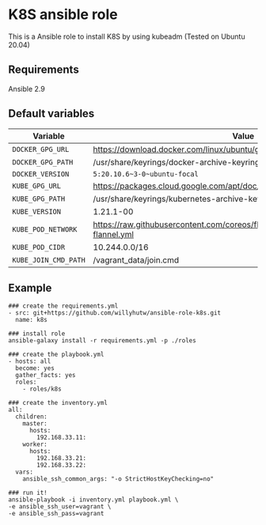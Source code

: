 # K8S ansible role

This is a Ansible role to install K8S by using kubeadm (Tested on Ubuntu 20.04)

## Requirements

Ansible 2.9

## Default variables

|Variable|Value|Description|
|---|---|---|
```DOCKER_GPG_URL```|https://download.docker.com/linux/ubuntu/gpg|
```DOCKER_GPG_PATH```|/usr/share/keyrings/docker-archive-keyring.gpg|
```DOCKER_VERSION```|`5:20.10.6~3-0~ubuntu-focal`|
```KUBE_GPG_URL```|https://packages.cloud.google.com/apt/doc/apt-key.gpg|
```KUBE_GPG_PATH```|/usr/share/keyrings/kubernetes-archive-keyring.gpg|
```KUBE_VERSION```|1.21.1-00|
```KUBE_POD_NETWORK```|https://raw.githubusercontent.com/coreos/flannel/master/Documentation/kube-flannel.yml|
```KUBE_POD_CIDR```|10.244.0.0/16|
```KUBE_JOIN_CMD_PATH```|/vagrant_data/join.cmd|

## Example
```
### create the requirements.yml
- src: git+https://github.com/willyhutw/ansible-role-k8s.git
  name: k8s

### install role
ansible-galaxy install -r requirements.yml -p ./roles

### create the playbook.yml
- hosts: all
  become: yes
  gather_facts: yes
  roles:
    - roles/k8s

### create the inventory.yml 
all:
  children:
    master:
      hosts:
        192.168.33.11:
    worker:
      hosts:
        192.168.33.21:
        192.168.33.22:
  vars:
    ansible_ssh_common_args: "-o StrictHostKeyChecking=no"

### run it!
ansible-playbook -i inventory.yml playbook.yml \
-e ansible_ssh_user=vagrant \
-e ansible_ssh_pass=vagrant
```

